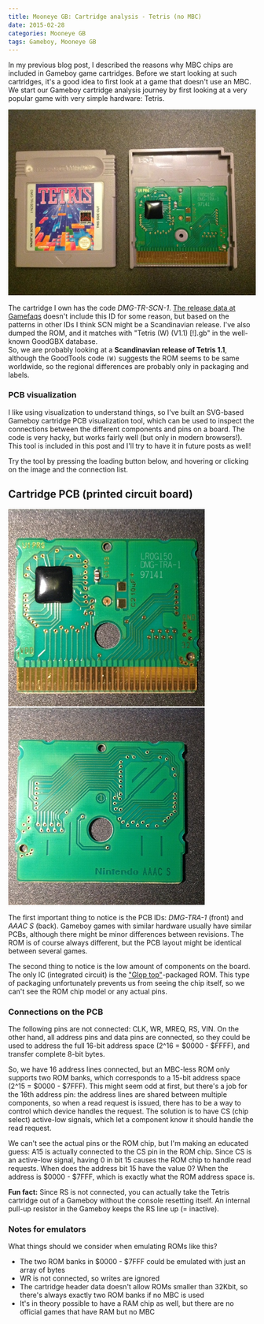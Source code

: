 ```yaml
---
title: Mooneye GB: Cartridge analysis - Tetris (no MBC)
date: 2015-02-28
categories: Mooneye GB
tags: Gameboy, Mooneye GB
---
```


In my previous blog post, I described the reasons why MBC chips are included in Gameboy game cartridges. Before we start looking at such cartridges, it's a good idea to first look at a game that doesn't use an MBC. We start our Gameboy cartridge analysis journey by first looking at a very popular game with very simple hardware: Tetris.

<p class="text-center">
<a href="/images/gameboy-boards/DMG-TRA-1.DMG-TR-SCN-1.jpg">
<img width="600" src="/images/gameboy-boards/DMG-TRA-1.DMG-TR-SCN-1.small.jpg">
</a>
</p>

The cartridge I own has the code *DMG-TR-SCN-1*. [The release data at Gamefaqs](http://www.gamefaqs.com/gameboy/585960-tetris/data) doesn't include this ID for some reason, but based on the patterns in other IDs I think SCN might be a Scandinavian release. I've also dumped the ROM, and it matches with "Tetris (W) (V1.1) [!].gb" in the well-known GoodGBX database.<br>
So, we are probably looking at a **Scandinavian release of Tetris 1.1**, although the GoodTools code `(W)` suggests the ROM seems to be same worldwide, so the regional differences are probably only in packaging and labels.

### PCB visualization

I like using visualization to understand things, so I've built an SVG-based Gameboy cartridge PCB visualization tool, which can be used to inspect the connections between the different components and pins on a board. The code is very hacky, but works fairly well (but only in modern browsers!). This tool is included in this post and I'll try to have it in future posts as well!

Try the tool by pressing the loading button below, and hovering or clicking on the image and the connection list.

## Cartridge PCB (printed circuit board)

<script src="/js/gb-pcb-vis.js"></script>
<gbpcbvis>
  <noscript>
    <a href="/images/gameboy-boards/DMG-TRA-1.DMG-TR-SCN-1.front.jpg">
      <img width="400" src="/images/gameboy-boards/DMG-TRA-1.DMG-TR-SCN-1.front.small.jpg">
    </a>
    <a href="/images/gameboy-boards/DMG-TRA-1.DMG-TR-SCN-1.back.jpg">
      <img width="400" src="/images/gameboy-boards/DMG-TRA-1.DMG-TR-SCN-1.back.small.jpg">
    </a>
  </noscript>
</gbpcbvis>
<script>
  gbPcbVis.mount('gbpcbvis', {
    connections: gbPcbVis.connections.cartridge,
    images: [{
      thumb: '/images/gameboy-boards/DMG-TRA-1.DMG-TR-SCN-1.front.small.jpg',
      href: '/images/gameboy-boards/DMG-TRA-1.DMG-TR-SCN-1.front.jpg',
      svg: '/images/gameboy-boards/DMG-TRA-1.DMG-TR-SCN-1.front.svg'
    }, {
      thumb: '/images/gameboy-boards/DMG-TRA-1.DMG-TR-SCN-1.back.small.jpg',
      href: '/images/gameboy-boards/DMG-TRA-1.DMG-TR-SCN-1.back.jpg',
      svg: '/images/gameboy-boards/DMG-TRA-1.DMG-TR-SCN-1.back.svg'
    }]
  });
</script>

The first important thing to notice is the PCB IDs: *DMG-TRA-1* (front) and *AAAC S* (back). Gameboy games with similar hardware usually have similar PCBs, although there might be minor differences between revisions. The ROM is of course always different, but the PCB layout might be identical between several games.

The second thing to notice is the low amount of components on the board. The only IC (integrated circuit) is the ["Glop top"](http://en.wikipedia.org/wiki/Electronic_packaging#Glop-top)-packaged ROM. This type of packaging unfortunately prevents us from seeing the chip itself, so we can't see the ROM chip model or any actual pins.

### Connections on the PCB

The following pins are not connected: CLK, WR, MREQ, RS, VIN. On the other hand, all address pins and data pins are connected, so they could be used to address the full 16-bit address space (2^16 = $0000 - $FFFF), and transfer complete 8-bit bytes.

So, we have 16 address lines connected, but an MBC-less ROM only supports two ROM banks, which corresponds to a 15-bit address space (2^15 = $0000 - $7FFF). This might seem odd at first, but there's a job for the 16th address pin: the address lines are shared between multiple components, so when a read request is issued, there has to be a way to control which device handles the request. The solution is to have CS (chip select) active-low signals, which let a component know it should handle the read request.

We can't see the actual pins or the ROM chip, but I'm making an educated guess: A15 is actually connected to the CS pin in the ROM chip. Since CS is an active-low signal, having 0 in bit 15 causes the ROM chip to handle read requests. When does the address bit 15 have the value 0? When the address is $0000 - $7FFF, which is exactly what the ROM address space is.

**Fun fact:** Since RS is not connected, you can actually take the Tetris cartridge out of a Gameboy without the console resetting itself. An internal pull-up resistor in the Gameboy keeps the RS line up (= inactive).

### Notes for emulators

What things should we consider when emulating ROMs like this?

* The two ROM banks in $0000 - $7FFF could be emulated with just an array of bytes
* WR is not connected, so writes are ignored
* The cartridge header data doesn't allow ROMs smaller than 32Kbit, so there's always exactly two ROM banks if no MBC is used
* It's in theory possible to have a RAM chip as well, but there are no official games that have RAM but no MBC
